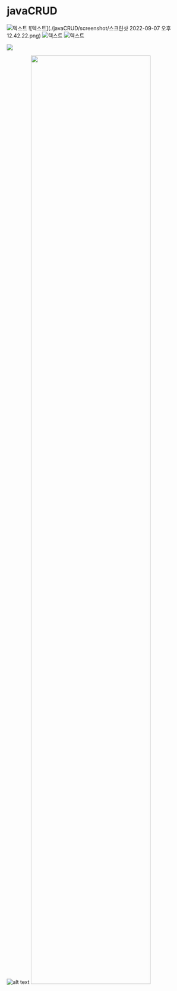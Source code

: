 # javaCRUD
![텍스트](HushKish/javaCRUD/blob/master/screenshot/스크린샷%202022-09-07%20오후%2012.42.22.png?raw=true)
![텍스트](./javaCRUD/screenshot/스크린샷 2022-09-07 오후 12.42.22.png)
![텍스트](https://github.com/HushKish/javaCRUD/blob/master/screenshot/스크린샷%202022-09-07%20오후%2012.42.22.png)
![텍스트]()

<img src = "https://github.com/HushKish/javaCRUD/blob/master/screenshot/스크린샷%202022-09-07%20오후%2012.42.22.png?raw=true">

![alt text](https://github.com/HushKish/javaCRUD/blob/master/screenshot/스크린샷%202022-09-07%20오후%2012.42.22.png)
<img width="80%" src="https://raw.githubusercontent.com/HushKish/javaCRUD/master/screenshot/스크린샷%202022-09-07%20오후%203.38.29.png"/>
